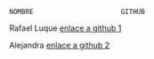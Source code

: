     NOMBRE 	                    GITHUB
Rafael Luque 	[enlace a github 1](https://github.com/rltDespliegue/DEAW)

Alejandra   	[enlace a github 2](https://github.com/debian-alejandra/DEAW)
